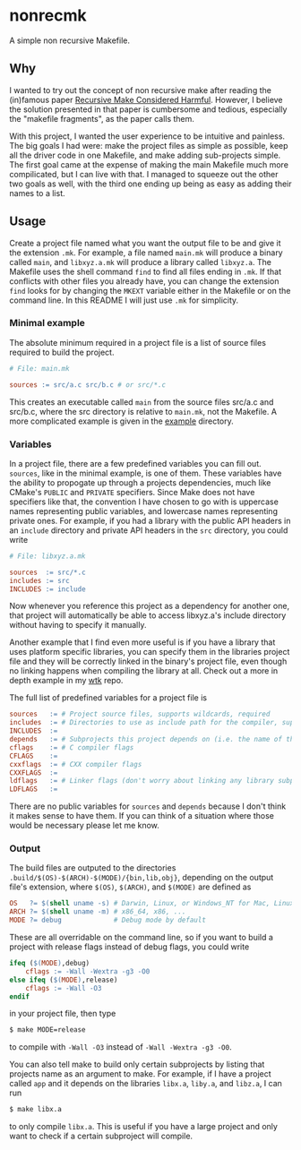 # nonrecmk
A simple non recursive Makefile.

## Why
I wanted to try out the concept of non recursive make after reading the (in)famous paper [Recursive Make Considered Harmful](https://accu.org/journals/overload/14/71/miller_2004/). However, I believe the solution presented in that paper is cumbersome and tedious, especially the "makefile fragments", as the paper calls them.

With this project, I wanted the user experience to be intuitive and painless. The big goals I had were: make the project files as simple as possible, keep all the driver code in one Makefile, and make adding sub-projects simple. The first goal came at the expense of making the main Makefile much more compilicated, but I can live with that. I managed to squeeze out the other two goals as well, with the third one ending up being as easy as adding their names to a list.

## Usage
Create a project file named what you want the output file to be and give it the extension `.mk`. For example, a file named `main.mk` will produce a binary called `main`, and `libxyz.a.mk` will produce a library called `libxyz.a`. The Makefile uses the shell command `find` to find all files ending in `.mk`. If that conflicts with other files you already have, you can change the extension `find` looks for by changing the `MKEXT` variable either in the Makefile or on the command line. In this README I will just use `.mk` for simplicity.

### Minimal example
The absolute minimum required in a project file is a list of source files required to build the project.

```Makefile
# File: main.mk

sources := src/a.c src/b.c # or src/*.c
```

This creates an executable called `main` from the source files src/a.c and src/b.c, where the src directory is relative to `main.mk`, not the Makefile. A more complicated example is given in the [example](https://www.github.com/nosbod18/nonrecmk/tree/main/example) directory.

### Variables
In a project file, there are a few predefined variables you can fill out. `sources`, like in the minimal example, is one of them. These variables have the ability to propogate up through a projects dependencies, much like CMake's `PUBLIC` and `PRIVATE` specifiers. Since Make does not have specifiers like that, the convention I have chosen to go with is uppercase names representing public variables, and lowercase names representing private ones. For example, if you had a library with the public API headers in an `include` directory and private API headers in the `src` directory, you could write

```Makefile
# File: libxyz.a.mk

sources  := src/*.c
includes := src
INCLUDES := include
```

Now whenever you reference this project as a dependency for another one, that project will automatically be able to access libxyz.a's include directory without having to specify it manually.

Another example that I find even more useful is if you have a library that uses platform specific libraries, you can specify them in the libraries project file and they will be correctly linked in the binary's project file, even though no linking happens when compiling the library at all. Check out a more in depth example in my [wtk](https://www.github.com/nosbod18/wtk) repo.

The full list of predefined variables for a project file is

```Makefile
sources   := # Project source files, supports wildcards, required
includes  := # Directories to use as include path for the compiler, supports wildcards
INCLUDES  :=
depends   := # Subprojects this project depends on (i.e. the name of their .mk file without the .mk extension)
cflags    := # C compiler flags
CFLAGS    :=
cxxflags  := # CXX compiler flags
CXXFLAGS  :=
ldflags   := # Linker flags (don't worry about linking any library subprojects, that happens automatically)
LDFLAGS   :=
```

There are no public variables for `sources` and `depends` because I don't think it makes sense to have them. If you can think of a situation where those would be necessary please let me know.

### Output
The build files are outputed to the directories `.build/$(OS)-$(ARCH)-$(MODE)/{bin,lib,obj}`, depending on the output file's extension, where `$(OS)`, `$(ARCH)`, and `$(MODE)` are defined as

```Makefile
OS   ?= $(shell uname -s) # Darwin, Linux, or Windows_NT for Mac, Linux, and Windows respectively
ARCH ?= $(shell uname -m) # x86_64, x86, ...
MODE ?= debug             # Debug mode by default
```

These are all overridable on the command line, so if you want to build a project with release flags instead of debug flags, you could write

```Makefile
ifeq ($(MODE),debug)
    cflags := -Wall -Wextra -g3 -O0
else ifeq ($(MODE),release)
    cflags := -Wall -O3
endif
```

in your project file, then type

```bash
$ make MODE=release
```

to compile with `-Wall -O3` instead of `-Wall -Wextra -g3 -O0`.

You can also tell make to build only certain subprojects by listing that projects name as an argument to make. For example, if I have a project called `app` and it depends on the libraries `libx.a`, `liby.a`, and `libz.a`, I can run

```bash
$ make libx.a
```

to only compile `libx.a`. This is useful if you have a large project and only want to check if a certain subproject will compile.
